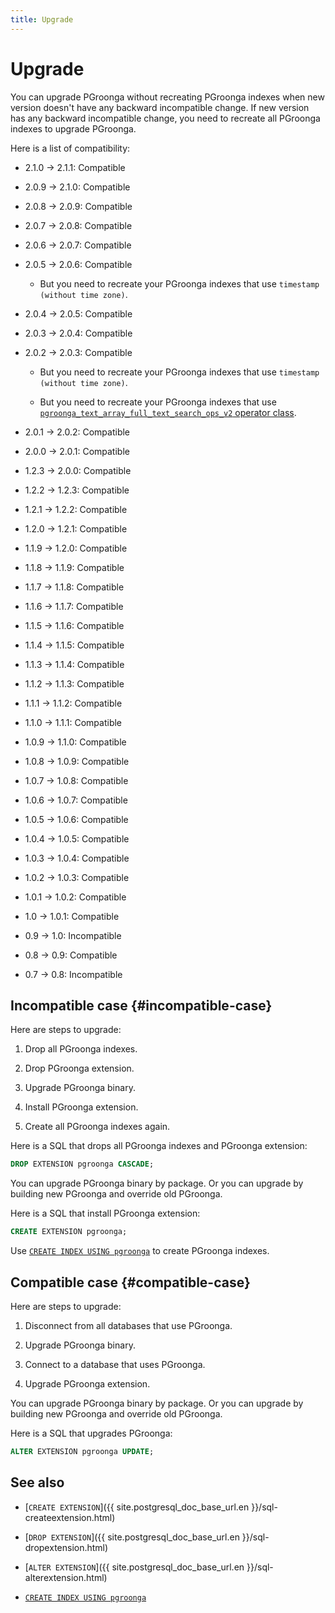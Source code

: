 ```yaml
---
title: Upgrade
---
```


# Upgrade

You can upgrade PGroonga without recreating PGroonga indexes when new version doesn't have any backward incompatible change. If new version has any backward incompatible change, you need to recreate all PGroonga indexes to upgrade PGroonga.

Here is a list of compatibility:

  * 2.1.0 -> 2.1.1: Compatible

  * 2.0.9 -> 2.1.0: Compatible

  * 2.0.8 -> 2.0.9: Compatible

  * 2.0.7 -> 2.0.8: Compatible

  * 2.0.6 -> 2.0.7: Compatible

  * 2.0.5 -> 2.0.6: Compatible

    * But you need to recreate your PGroonga indexes that use `timestamp (without time zone)`.

  * 2.0.4 -> 2.0.5: Compatible

  * 2.0.3 -> 2.0.4: Compatible

  * 2.0.2 -> 2.0.3: Compatible

    * But you need to recreate your PGroonga indexes that use `timestamp (without time zone)`.

    * But you need to recreate your PGroonga indexes that use [`pgroonga_text_array_full_text_search_ops_v2` operator class][text-array-full-text-search-ops-v2].

  * 2.0.1 -> 2.0.2: Compatible

  * 2.0.0 -> 2.0.1: Compatible

  * 1.2.3 -> 2.0.0: Compatible

  * 1.2.2 -> 1.2.3: Compatible

  * 1.2.1 -> 1.2.2: Compatible

  * 1.2.0 -> 1.2.1: Compatible

  * 1.1.9 -> 1.2.0: Compatible

  * 1.1.8 -> 1.1.9: Compatible

  * 1.1.7 -> 1.1.8: Compatible

  * 1.1.6 -> 1.1.7: Compatible

  * 1.1.5 -> 1.1.6: Compatible

  * 1.1.4 -> 1.1.5: Compatible

  * 1.1.3 -> 1.1.4: Compatible

  * 1.1.2 -> 1.1.3: Compatible

  * 1.1.1 -> 1.1.2: Compatible

  * 1.1.0 -> 1.1.1: Compatible

  * 1.0.9 -> 1.1.0: Compatible

  * 1.0.8 -> 1.0.9: Compatible

  * 1.0.7 -> 1.0.8: Compatible

  * 1.0.6 -> 1.0.7: Compatible

  * 1.0.5 -> 1.0.6: Compatible

  * 1.0.4 -> 1.0.5: Compatible

  * 1.0.3 -> 1.0.4: Compatible

  * 1.0.2 -> 1.0.3: Compatible

  * 1.0.1 -> 1.0.2: Compatible

  * 1.0 -> 1.0.1: Compatible

  * 0.9 -> 1.0: Incompatible

  * 0.8 -> 0.9: Compatible

  * 0.7 -> 0.8: Incompatible

## Incompatible case {#incompatible-case}

Here are steps to upgrade:

  1. Drop all PGroonga indexes.

  1. Drop PGroonga extension.

  1. Upgrade PGroonga binary.

  1. Install PGroonga extension.

  1. Create all PGroonga indexes again.

Here is a SQL that drops all PGroonga indexes and PGroonga extension:

```sql
DROP EXTENSION pgroonga CASCADE;
```

You can upgrade PGroonga binary by package. Or you can upgrade by building new PGroonga and override old PGroonga.

Here is a SQL that install PGroonga extension:

```sql
CREATE EXTENSION pgroonga;
```

Use [`CREATE INDEX USING pgroonga`](../reference/create-index-using-pgroonga.html) to create PGroonga indexes.

## Compatible case {#compatible-case}

Here are steps to upgrade:

  1. Disconnect from all databases that use PGroonga.

  1. Upgrade PGroonga binary.

  1. Connect to a database that uses PGroonga.

  1. Upgrade PGroonga extension.

You can upgrade PGroonga binary by package. Or you can upgrade by building new PGroonga and override old PGroonga.

Here is a SQL that upgrades PGroonga:

```sql
ALTER EXTENSION pgroonga UPDATE;
```

## See also

  * [`CREATE EXTENSION`]({{ site.postgresql_doc_base_url.en }}/sql-createextension.html)

  * [`DROP EXTENSION`]({{ site.postgresql_doc_base_url.en }}/sql-dropextension.html)

  * [`ALTER EXTENSION`]({{ site.postgresql_doc_base_url.en }}/sql-alterextension.html)

  * [`CREATE INDEX USING pgroonga`](../reference/create-index-using-pgroonga.html)

[text-array-full-text-search-ops-v2]:../reference/#text-array-full-text-search-ops-v2
